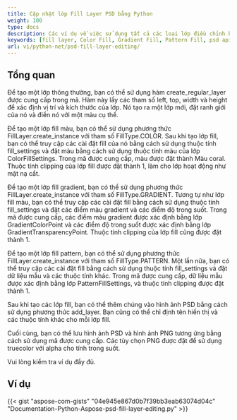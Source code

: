 ```yaml
---
title: Cập nhật lớp Fill Layer PSD bằng Python
weight: 100
type: docs
description: Các ví dụ về việc sử dụng tất cả các loại lớp điều chỉnh bao gồm Color Fill, Gradient Fill và Pattern Fill
keywords: [fill layer, Color Fill, Gradient Fill, Pattern Fill, psd api, python, code sample]
url: vi/python-net/psd-fill-layer-editing/
---
```


## **Tổng quan**

Để tạo một lớp thông thường, bạn có thể sử dụng hàm create_regular_layer được cung cấp trong mã. Hàm này lấy các tham số left, top, width và height để xác định vị trí và kích thước của lớp. Nó tạo ra một lớp mới, đặt ranh giới của nó và điền nó với một màu cụ thể.

Để tạo một lớp fill màu, bạn có thể sử dụng phương thức FillLayer.create_instance với tham số FillType.COLOR. Sau khi tạo lớp fill, bạn có thể truy cập các cài đặt fill của nó bằng cách sử dụng thuộc tính fill_settings và đặt màu bằng cách sử dụng thuộc tính màu của lớp ColorFillSettings. Trong mã được cung cấp, màu được đặt thành Màu coral. Thuộc tính clipping của lớp fill được đặt thành 1, làm cho lớp hoạt động như mặt nạ cắt.

Để tạo một lớp fill gradient, bạn có thể sử dụng phương thức FillLayer.create_instance với tham số FillType.GRADIENT. Tương tự như lớp fill màu, bạn có thể truy cập các cài đặt fill bằng cách sử dụng thuộc tính fill_settings và đặt các điểm màu gradient và các điểm độ trong suốt. Trong mã được cung cấp, các điểm màu gradient được xác định bằng lớp GradientColorPoint và các điểm độ trong suốt được xác định bằng lớp GradientTransparencyPoint. Thuộc tính clipping của lớp fill cũng được đặt thành 1.

Để tạo một lớp fill pattern, bạn có thể sử dụng phương thức FillLayer.create_instance với tham số FillType.PATTERN. Một lần nữa, bạn có thể truy cập các cài đặt fill bằng cách sử dụng thuộc tính fill_settings và đặt dữ liệu mẫu và các thuộc tính khác. Trong mã được cung cấp, dữ liệu mẫu được xác định bằng lớp PatternFillSettings, và thuộc tính clipping được đặt thành 1.

Sau khi tạo các lớp fill, bạn có thể thêm chúng vào hình ảnh PSD bằng cách sử dụng phương thức add_layer. Bạn cũng có thể chỉ định tên hiển thị và các thuộc tính khác cho mỗi lớp fill.

Cuối cùng, bạn có thể lưu hình ảnh PSD và hình ảnh PNG tương ứng bằng cách sử dụng mã được cung cấp. Các tùy chọn PNG được đặt để sử dụng truecolor với alpha cho tính trong suốt.

Vui lòng kiểm tra ví dụ đầy đủ.

## **Ví dụ**
{{< gist "aspose-com-gists" "04e945e867d0b7f39bb3eab63074d04c" "Documentation-Python-Aspose-psd-fill-layer-editing.py" >}}

